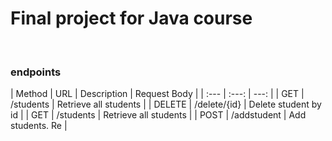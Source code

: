 # Final project for Java course

<br/>


### endpoints
| Method | URL | Description | Request Body |
| :---         |     :---:      |          ---: |
| GET          | /students       | Retrieve all students    |
| DELETE     | /delete/{id}       | Delete student by id      |
| GET          | /students       | Retrieve all students    |
| POST     | /addstudent       | Add students. Re      |
